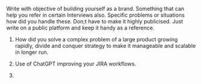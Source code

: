 Write with objective of building yourself as a brand. 
Something that can help you refer in certain Interviews also. Specific problems or situations how did you handle these. Don;t have to make it highly publicised. Just write on a public platform and keep it handy as a reference. 

1. How did you solve a complex problem of a large product growing rapidly, divide and conquer strategy to make it manageable and scalable in longer run. 

2. Use of ChatGPT improving your JIRA workflows. 

3. 